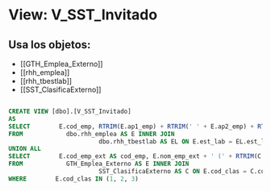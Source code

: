 # View: V_SST_Invitado

## Usa los objetos:
- [[GTH_Emplea_Externo]]
- [[rhh_emplea]]
- [[rhh_tbestlab]]
- [[SST_ClasificaExterno]]

```sql

CREATE VIEW [dbo].[V_SST_Invitado]
AS
SELECT        E.cod_emp, RTRIM(E.ap1_emp) + RTRIM(' ' + E.ap2_emp) + RTRIM(' ' + E.nom_emp) + ' (' + RTRIM(EL.nom_est) + ')' AS nom_emp
FROM            dbo.rhh_emplea AS E INNER JOIN
                         dbo.rhh_tbestlab AS EL ON E.est_lab = EL.est_lab
UNION ALL
SELECT        E.cod_emp_ext AS cod_emp, E.nom_emp_ext + ' (' + RTRIM(C.des_clas) + ')' AS nom_emp
FROM            GTH_Emplea_Externo AS E INNER JOIN
                         SST_ClasificaExterno AS C ON E.cod_clas = C.cod_clas
WHERE        E.cod_clas IN (1, 2, 3)

```
